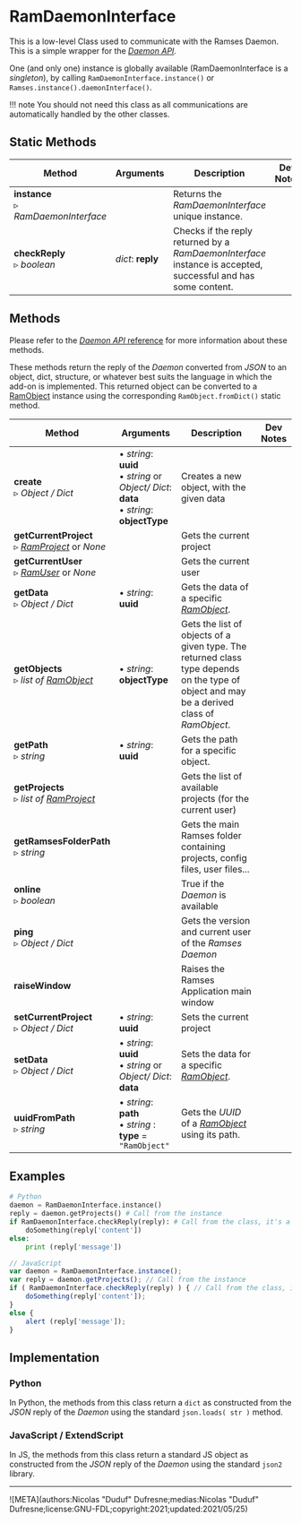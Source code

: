 # RamDaemonInterface

This is a low-level Class used to communicate with the Ramses Daemon. This is a simple wrapper for the [*Daemon API*](../../daemon-reference/).

One (and only one) instance is globally available (RamDaemonInterface is a *singleton*), by calling `RamDaemonInterface.instance()` or `Ramses.instance().daemonInterface()`.

!!! note
    You should not need this class as all communications are automatically handled by the other classes.

## Static Methods

| Method | Arguments | Description | Dev Notes |
| --- | --- | --- | --- |
| **instance**<br />▹ *RamDaemonInterface* | | Returns the *RamDaemonInterface* unique instance. |
| **checkReply**<br />▹ *boolean* | *dict*: **reply** | Checks if the reply returned by a *RamDaemonInterface* instance is accepted, successful and has some content. |  |


## Methods

Please refer to the [*Daemon API* reference](../../daemon-reference/) for more information about these methods.

These methods return the reply of the *Daemon* converted from *JSON* to an object, dict, structure, or whatever best suits the language in which the add-on is implemented. This returned object can be converted to a [RamObject](ram_object.md) instance using the corresponding `RamObject.fromDict()` static method.

| Method | Arguments | Description | Dev Notes |
| --- | --- | --- | --- |
| **create**<br />▹ *Object / Dict* | • *string*: **uuid**<br/>• *string* or *Object/ Dict*: **data**<br/>• *string*: **objectType** | Creates a new object, with the given data | |
| **getCurrentProject**<br />▹ [*RamProject*](ram_project.md) or *None* | | Gets the current project | |
| **getCurrentUser**<br />▹ [*RamUser*](ram_user.md) or *None* | | Gets the current user | |
| **getData**<br />▹ *Object / Dict* | • *string*: **uuid** | Gets the data of a specific [*RamObject*](ram_object.py). | |
| **getObjects**<br />▹ *list of [*RamObject*](ram_object.md)* | • *string*: **objectType** | Gets the list of objects of a given type. The returned class type depends on the type of object and may be a derived class of *RamObject*. |
| **getPath**<br />▹ *string* | • *string*: **uuid** | Gets the path for a specific object. |
| **getProjects**<br />▹ *list of [*RamProject*](ram_project.md)* | | Gets the list of available projects (for the current user) |
| **getRamsesFolderPath**<br />▹ *string* | | Gets the main Ramses folder containing projects, config files, user files... | |
| **online**<br />▹ *boolean* | | True if the *Daemon* is available |
| **ping**<br />▹ *Object / Dict*  | | Gets the version and current user of the *Ramses Daemon* |
| **raiseWindow** | | Raises the Ramses Application main window |
| **setCurrentProject**<br />▹ *Object / Dict*  | • *string*: **uuid** | Sets the current project |
| **setData**<br />▹ *Object / Dict* | • *string*: **uuid**<br/>• *string* or *Object/ Dict*: **data** | Sets the data for a specific [*RamObject*](ram_object.py). | |
| **uuidFromPath**<br />▹ *string* | • *string*: **path**<br/>• *string* : **type** = `"RamObject"` | Gets the *UUID* of a [*RamObject*](ram_object.py) using its path. | |

## Examples

```py
# Python
daemon = RamDaemonInterface.instance()
reply = daemon.getProjects() # Call from the instance
if RamDaemonInterface.checkReply(reply): # Call from the class, it's a static method
    doSomething(reply['content'])
else:
    print (reply['message'])
```

```js
// JavaScript
var daemon = RamDaemonInterface.instance();
var reply = daemon.getProjects(); // Call from the instance
if ( RamDaemonInterface.checkReply(reply) ) { // Call from the class, it's a static method
    doSomething(reply['content']);
}
else {
    alert (reply['message']);
}
```

## Implementation

### Python

In Python, the methods from this class return a `dict` as constructed from the *JSON* reply of the *Daemon* using the standard `json.loads( str )` method.

### JavaScript / ExtendScript

In JS, the methods from this class return a standard JS object as constructed from the *JSON* reply of the *Daemon* using the standard `json2` library.

____

![META](authors:Nicolas "Duduf" Dufresne;medias:Nicolas "Duduf" Dufresne;license:GNU-FDL;copyright:2021;updated:2021/05/25)